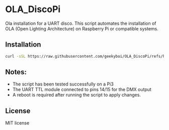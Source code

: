 # OLA_DiscoPi
Ola installation for a UART disco.
This script automates the installation of OLA (Open Lighting Architecture) on Raspberry Pi or compatible systems.

## Installation
```bash
curl -sSL https://raw.githubusercontent.com/geekyboi/OLA_DiscoPi/refs/heads/main/OLA_Install.sh | bash
```

## Notes:
- The script has been tested successfully on a Pi3
- The UART TTL module connected to pins 14/15 for the DMX output
- A reboot is required after running the script to apply changes.

## License
MIT license
